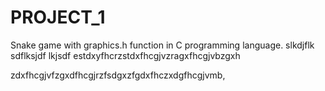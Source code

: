 # PROJECT_1
Snake game with graphics.h function in C programming language.
slkdjflk sdflksjdf lkjsdf
estdxyfhcrzstdxfhcgjvzragxfhcgjvbzgxh

zdxfhcgjvfzgxdfhcgjrzfsdgxzfgdxfhczxdgfhcgjvmb,
